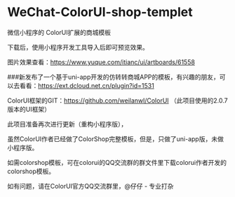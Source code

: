 # WeChat-ColorUI-shop-templet
微信小程序的 ColorUI扩展的商城模板

下载后，使用小程序开发工具导入后即可预览效果。

图片效果查看：https://www.yuque.com/itianc/ui/artboards/61558

###新发布了一个基于uni-app开发的仿转转商城APP的模板，有兴趣的朋友，可以去看看：https://ext.dcloud.net.cn/plugin?id=1531

ColorUI框架的GIT：https://github.com/weilanwl/ColorUI
（此项目使用的2.0.7版本的UI框架）

此项目准备再次进行更新（重构小程序版），

虽然ColorUI作者已经做了ColorShop完整模板，但是，只做了uni-app版，未做小程序版。

如需colorshop模板，可在colorui的QQ交流群的群文件里下载colorui作者开发的colorshop模板。

如有问题，请在ColorUI官方QQ交流群里，@仔仔 - 专业打杂
